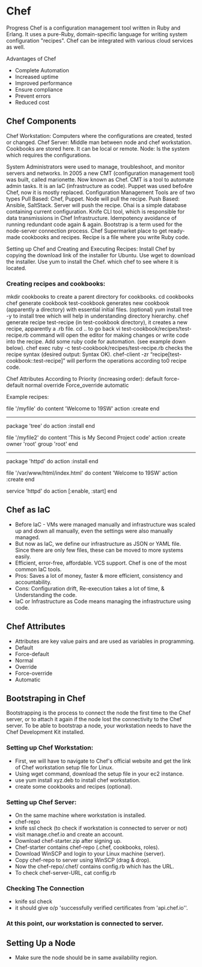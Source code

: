 # Chef
Progress Chef is a configuration management tool written in Ruby and Erlang. It uses a pure-Ruby, domain-specific language for writing system configuration "recipes". Chef can be integrated with various cloud services as well.

Advantages of Chef
- Complete Automation
- Increased uptime
- Improved performance
- Ensure compliance
- Prevent errors
- Reduced cost

## Chef Components
Chef Workstation: Computers where the configurations are created, tested or changed.
Chef Server: Middle man between node and chef workstation. Cookbooks are stored here. It can be local or remote.
Node: Is the system which requires the configurations.

System Administrators were used to manage, troubleshoot, and monitor servers and networks.
In 2005 a new CMT (configuration management tool)  was built, called marionette. Now known as Chef.
CMT is a tool to automate admin tasks.
It is an IaC (infrastructure as code).
Puppet was used befo4re Chef, now it is mostly replaced.
Configuration Management Tools are of two types
Pull Based: Chef, Puppet. Node will pull the recipe.
Push Based: Ansible, SaltStack. Server will push the recipe.
Ohai is a simple database containing current configuration.
Knife CLI tool, which is responsible for data transmissions in Chef Infrastructure.
Idempotency avoidance of running redundant code again & again.
Bootstrap is a term used for the node-server connection process.
Chef Supermarket place to get ready-made cookbooks and recipes.
Recipe is a file where you write Ruby code.

Setting up Chef and Creating and Executing Recipes: 
Install Chef by copying the download link of the installer for Ubuntu.
Use wget to download the installer.
Use yum to install the Chef.
which chef to see where it is located.

### Creating recipes and cookbooks:
mkdir cookbooks to create a parent directory for cookbooks.
cd cookbooks
chef generate cookbook test-cookbook generates new cookbook (apparently a directory) with essential initial files.
(optional) yum install tree -y to install tree which will help in understanding directory hierarchy.
chef generate recipe test-recipe (in test-cookbook directory), it creates a new recipe, apparently a .rb file.
cd ..  to go back
vi test-cookbook/recipes/test-recipe.rb command will open the editor for making changes or write code into the recipe.
Add some ruby code for automation. (see example down below).
chef exec ruby -c test-cookbook/recipes/test-recipe.rb checks the recipe syntax (desired output: Syntax OK).
chef-client -zr “recipe[test-cookbook::test-recipe]” will perform the operations according to0 recipe code.

Chef Attributes According to Priority (increasing order):
default
force-default
normal
override 
Force_override
automatic 


Example recipes:


file '/myfile' do
content 'Welcome to 19SW'
action :create
end

*********


package 'tree' do
action :install
end

file '/myfile2' do
content 'This is My Second Project code'
action :create
owner 'root'
group 'root'
end

*********
package 'httpd' do
action :install
end

file '/var/www/html/index.html' do
content 'Welcome to 19SW'
action :create
end

service 'httpd' do
action [:enable, :start]
end


## Chef as IaC
- Before IaC - VMs were managed manually and infrastructure was scaled up and down all manually, even the settings were also manually managed.
- But now as IaC, we define our infrastructure as JSON or YAML file. Since there are only few files, these can be moved to more systems easily.
- Efficient, error-free, affordable. VCS support. Chef is one of the most common IaC tools.
- Pros: Saves a lot of money, faster & more efficient, consistency and accountability.
- Cons: Configuration drift, Re-execution takes a lot of time, & Understanding the code.
- IaC or Infrastructure as Code means managing the infrastructure using code. 

## Chef Attributes
- Attributes are key value pairs and are used as variables in programming.
- Default
- Force-default
- Normal
- Override
- Force-override
- Automatic

## Bootstraping in Chef
Bootstrapping is the process to connect the node the first time to the Chef server, or to attach it again if the node lost the connectivity to the Chef server. To be able to bootstrap a node, your workstation needs to have the Chef Development Kit installed.

### Setting up Chef Workstation:
- First, we will have to navigate to Chef's official website and get the link of Chef workstation setup file for Linux.
- Using wget command, download the setup file in your ec2 instance.
- use yum install xyz.deb to install chef workstation.
- create some cookbooks and recipes (optional).
  
### Setting up Chef Server:
- On the same machine where workstation is installed.
- chef-repo
- knife ssl check (to check if workstation is connected to server or not)
- visit manage.chef.io and create an account.
- Download chef-starter.zip after signing up.
- Chef-starter contains chef-repo (.chef, cookbooks, roles).
- Download WinSCP and login to your Linux machine (server).
- Copy chef-repo to server using WinSCP (drag & drop).
- Now the chef-repo/.chef/ contains config.rb which has the URL.
- To check chef-server-URL, cat config.rb 

### Checking The Connection
- knife ssl check
- it should give o/p 'successfully verified certificates from 'api.chef.io''.

### At this point, our workstation is connected to server.

## Setting Up a Node
- Make sure the node should be in same availability region.
